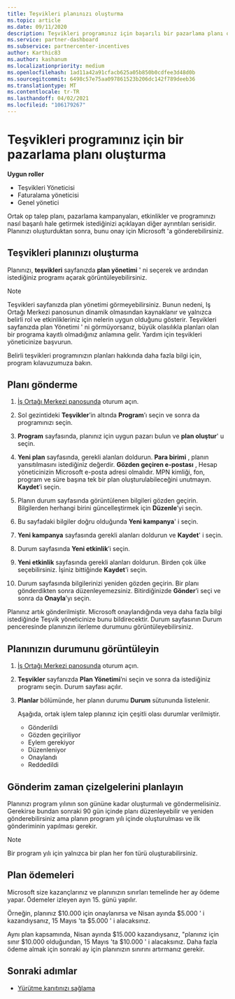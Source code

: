 ```yaml
---
title: Teşvikleri planınızı oluşturma
ms.topic: article
ms.date: 09/11/2020
description: Teşvikleri programınız için başarılı bir pazarlama planı oluşturmak üzere gerekli bilgileri toplayın ve oluşturun.
ms.service: partner-dashboard
ms.subservice: partnercenter-incentives
author: Karthic83
ms.author: kashanum
ms.localizationpriority: medium
ms.openlocfilehash: 1ad11a42a91cfacb625a05b850b0cdfee3d48d0b
ms.sourcegitcommit: 6498c57e75aa097861523b206dc142f789deeb36
ms.translationtype: MT
ms.contentlocale: tr-TR
ms.lasthandoff: 04/02/2021
ms.locfileid: "106179267"
---
```

# <a name="generate-a-marketing-plan-for-your-incentives-program"></a>Teşvikleri programınız için bir pazarlama planı oluşturma

**Uygun roller**

- Teşvikleri Yöneticisi
- Faturalama yöneticisi
- Genel yönetici

Ortak op talep planı, pazarlama kampanyaları, etkinlikler ve programınızı nasıl başarılı hale getirmek istediğinizi açıklayan diğer ayrıntıları serisidir. Planınızı oluşturduktan sonra, bunu onay için Microsoft 'a gönderebilirsiniz.

## <a name="create-your-incentives-plan"></a>Teşvikleri planınızı oluşturma

Planınızı, **teşvikleri** sayfanızda **plan yönetimi** ' ni seçerek ve ardından istediğiniz programı açarak görüntüleyebilirsiniz.

>[!NOTE]
>Teşvikleri sayfanızda plan yönetimi görmeyebilirsiniz. Bunun nedeni, Iş Ortağı Merkezi panosunun dinamik olmasından kaynaklanır ve yalnızca belirli rol ve etkinlikleriniz için nelerin uygun olduğunu gösterir. Teşvikleri sayfanızda plan Yönetimi ' ni görmüyorsanız, büyük olasılıkla planları olan bir programa kayıtlı olmadığınız anlamına gelir. Yardım için teşvikleri yöneticinize başvurun.

Belirli teşvikleri programınızın planları hakkında daha fazla bilgi için, program kılavuzumuza bakın.

## <a name="how-to-submit-a-plan"></a>Planı gönderme

1. [İş Ortağı Merkezi panosunda](https://partner.microsoft.com/dashboard/) oturum açın.

2. Sol gezintideki **Teşvikler**’in altında **Program**’ı seçin ve sonra da programınızı seçin. 

3. **Program** sayfasında, planınız için uygun pazarı bulun ve **plan oluştur**' u seçin. 

4. **Yeni plan** sayfasında, gerekli alanları doldurun. **Para birimi** , planın yansıtılmasını istediğiniz değerdir. **Gözden geçiren e-postası** , Hesap yöneticinizin Microsoft e-posta adresi olmalıdır. MPN kimliği, fon, program ve süre başına tek bir plan oluşturulabileceğini unutmayın. **Kaydet**’i seçin.

5. Planın durum sayfasında görüntülenen bilgileri gözden geçirin. Bilgilerden herhangi birini güncelleştirmek için **Düzenle**’yi seçin.

6. Bu sayfadaki bilgiler doğru olduğunda **Yeni kampanya**' i seçin.

7. **Yeni kampanya** sayfasında gerekli alanları doldurun ve **Kaydet**' i seçin.

8. Durum sayfasında **Yeni etkinlik**’i seçin. 

9. **Yeni etkinlik** sayfasında gerekli alanları doldurun. Birden çok ülke seçebilirsiniz. İşiniz bittiğinde **Kaydet**'i seçin. 

10. Durum sayfasında bilgilerinizi yeniden gözden geçirin. Bir planı gönderdikten sonra düzenleyemezsiniz. Bitirdiğinizde **Gönder**’i seçi ve sonra da **Onayla**’yı seçin.

Planınız artık gönderilmiştir. Microsoft onaylandığında veya daha fazla bilgi istediğinde Teşvik yöneticinize bunu bildirecektir. Durum sayfasının Durum penceresinde planınızın ilerleme durumunu görüntüleyebilirsiniz.

## <a name="view-the-status-of-your-plan"></a>Planınızın durumunu görüntüleyin

1. [İş Ortağı Merkezi panosunda](https://partner.microsoft.com/dashboard/) oturum açın.

2. **Teşvikler** sayfanızda **Plan Yönetimi**’ni seçin ve sonra da istediğiniz programı seçin. Durum sayfası açılır.

3. **Planlar** bölümünde, her planın durumu **Durum** sütununda listelenir.

   Aşağıda, ortak işlem talep planınız için çeşitli olası durumlar verilmiştir.

   - Gönderildi
   - Gözden geçiriliyor
   - Eylem gerekiyor
   - Düzenleniyor
   - Onaylandı
   - Reddedildi

## <a name="plan-submission-timelines"></a>Gönderim zaman çizelgelerini planlayın

Planınızı program yılının son gününe kadar oluşturmalı ve göndermelisiniz. Gerekirse bundan sonraki 90 gün içinde planı düzenleyebilir ve yeniden gönderebilirsiniz ama planın program yılı içinde oluşturulması ve ilk gönderiminin yapılması gerekir.

>[!NOTE]
> Bir program yılı için yalnızca bir plan her fon türü oluşturabilirsiniz.

## <a name="plan-payments"></a>Plan ödemeleri

Microsoft size kazançlarınız ve planınızın sınırları temelinde her ay ödeme yapar. Ödemeler izleyen ayın 15. günü yapılır.

Örneğin, planınız $10.000 için onaylanırsa ve Nisan ayında $5.000 ' i kazandıysanız, 15 Mayıs 'ta $5.000 ' i alacaksınız.

Aynı plan kapsamında, Nisan ayında $15.000 kazandıysanız, "planınız için sınır $10.000 olduğundan, 15 Mayıs 'ta $10.000 ' i alacaksınız. Daha fazla ödeme almak için sonraki ay için planınızın sınırını artırmanız gerekir.

## <a name="next-steps"></a>Sonraki adımlar

- [Yürütme kanıtınızı sağlama](incentives-prepare-your-proof-of-execution.md)

